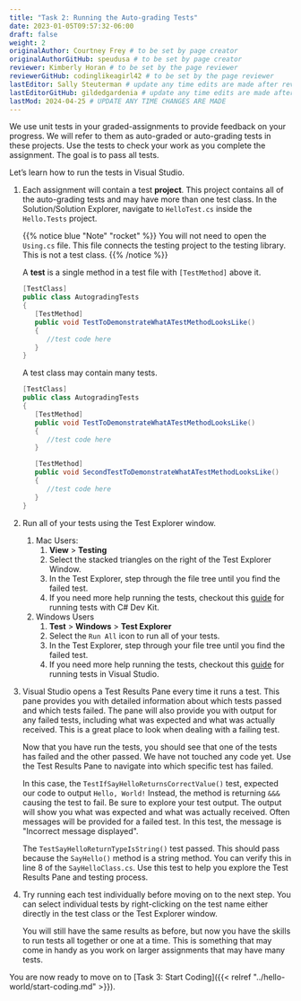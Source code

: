 ```yaml
---
title: "Task 2: Running the Auto-grading Tests"
date: 2023-01-05T09:57:32-06:00
draft: false
weight: 2
originalAuthor: Courtney Frey # to be set by page creator
originalAuthorGitHub: speudusa # to be set by page creator
reviewer: Kimberly Horan # to be set by the page reviewer
reviewerGitHub: codinglikeagirl42 # to be set by the page reviewer
lastEditor: Sally Steuterman # update any time edits are made after review
lastEditorGitHub: gildedgardenia # update any time edits are made after review
lastMod: 2024-04-25 # UPDATE ANY TIME CHANGES ARE MADE
---
```


We use unit tests in your graded-assignments to provide feedback on your progress. We will refer to them as auto-graded or auto-grading tests in these projects. 
Use the tests to check your work as you complete the assignment. The goal is to pass all tests.

Let’s learn how to run the tests in Visual Studio.

1. Each assignment will contain a test **project**. This project contains all of the auto-grading tests and may have more than one test class. In the Solution/Solution Explorer, navigate to `HelloTest.cs` inside the `Hello.Tests` project. 

   {{% notice blue "Note" "rocket" %}}
   You will not need to open the `Using.cs` file.  This file connects the testing project to the testing library.  This is not a test class.
   {{% /notice %}}

   A **test** is a single method in a test file with `[TestMethod]` above it. 

      ```csharp
      [TestClass]
      public class AutogradingTests
      {
         [TestMethod]
         public void TestToDemonstrateWhatATestMethodLooksLike()
         {
            //test code here
         }
      }
      ```

      A test class may contain many tests. 


      ```csharp
      [TestClass]
      public class AutogradingTests
      {
         [TestMethod]
         public void TestToDemonstrateWhatATestMethodLooksLike()
         {
            //test code here
         }

         [TestMethod]
         public void SecondTestToDemonstrateWhatATestMethodLooksLike()
         {
            //test code here
         }
      }
   ```
1. Run all of your tests using the Test Explorer window.
   1. Mac Users: 
      1. **View** > **Testing**  
      1. Select the stacked triangles on the right of the Test Explorer Window. 
      1. In the Test Explorer, step through the file tree until you find the failed test. 
      1. If you need more help running the tests, checkout this [guide](https://code.visualstudio.com/docs/csharp/testing) for running tests with C# Dev Kit.
   1. Windows Users 
      1. **Test** > **Windows** > **Test Explorer**
      1. Select the `Run All` icon to run all of your tests. 
      1. In the Test Explorer, step through your file tree until you find the failed test.
      1. If you need more help running the tests, checkout this [guide](https://learn.microsoft.com/en-us/visualstudio/test/run-unit-tests-with-test-explorer?view=vs-2022) for running tests in Visual Studio.


1. Visual Studio opens a Test Results Pane every time it runs a test. This pane provides you with detailed information about which tests passed and which tests failed.  The pane will also provide you with output for any failed tests, including what was expected and what was actually received.  This is a great place to look when dealing with a failing test.

   Now that you have run the tests, you should see that one of the tests has failed and the other passed. We have not touched any code yet. Use the Test Results Pane to navigate into which specific test has failed.

   In this case, the `TestIfSayHelloReturnsCorrectValue()` test, expected our code to output `Hello, World!` Instead, the method is returning `&&&` causing the test to fail. Be sure to explore your test output. The output will show you what was expected and what was actually received.  Often messages will be provided for a failed test. In this test, the message is "Incorrect message displayed".

   The `TestSayHelloReturnTypeIsString()` test passed. This should pass because the `SayHello()` method is a string method. You can verify this in line 8 of the `SayHelloClass.cs`. Use this test to help you explore the Test Results Pane and testing process. 

1. Try running each test individually before moving on to the next step. You can select individual tests by right-clicking on the test name either directly in the test class or the Test Explorer window.

   You will still have the same results as before, but now you have the skills to run tests all together or one at a time. This is something that may come in handy as you work on larger assignments that may have many tests.



You are now ready to move on to [Task 3: Start Coding]({{< relref "../hello-world/start-coding.md" >}}).